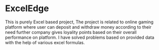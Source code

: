 # ExcelEdge
This is purely Excel based project, The project is related to online gaming platform where user can deposit and withdraw money according to their need further company gives loyality points based on their overall performance on platform. I have solved problems based on provided data with the help of various excel formulas.
